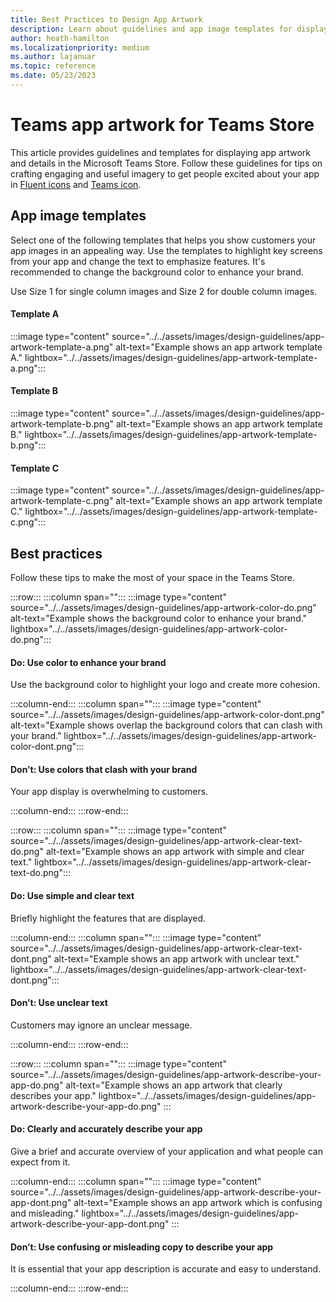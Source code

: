 ```yaml
---
title: Best Practices to Design App Artwork
description: Learn about guidelines and app image templates for displaying the Microsoft Teams app artwork for Teams Store. Learn to use Fluent icons and Teams icon.
author: heath-hamilton
ms.localizationpriority: medium
ms.author: lajanuar
ms.topic: reference
ms.date: 05/23/2023
---
```

# Teams app artwork for Teams Store

This article provides guidelines and templates for displaying app artwork and details in the Microsoft Teams Store. Follow these guidelines for tips on crafting engaging and useful imagery to get people excited about your app in [Fluent icons](https://www.figma.com/community/file/836835755999342788) and [Teams icon](https://react.fluentui.dev/?path=/docs/concepts-developer-icons-icons--page).

## App image templates

Select one of the following templates that helps you show customers your app images in an appealing way. Use the templates to highlight key screens from your app and change the text to emphasize features. It's recommended to change the background color to enhance your brand.

Use Size 1 for single column images and Size 2 for double column images.

#### Template A

:::image type="content" source="../../assets/images/design-guidelines/app-artwork-template-a.png" alt-text="Example shows an app artwork template A." lightbox="../../assets/images/design-guidelines/app-artwork-template-a.png":::

#### Template B

:::image type="content" source="../../assets/images/design-guidelines/app-artwork-template-b.png" alt-text="Example shows an app artwork template B." lightbox="../../assets/images/design-guidelines/app-artwork-template-b.png":::

#### Template C

:::image type="content" source="../../assets/images/design-guidelines/app-artwork-template-c.png" alt-text="Example shows an app artwork template C." lightbox="../../assets/images/design-guidelines/app-artwork-template-c.png":::

## Best practices

Follow these tips to make the most of your space in the Teams Store.

:::row:::
   :::column span="":::
:::image type="content" source="../../assets/images/design-guidelines/app-artwork-color-do.png" alt-text="Example shows the background color to enhance your brand." lightbox="../../assets/images/design-guidelines/app-artwork-color-do.png":::

#### Do: Use color to enhance your brand

Use the background color to highlight your logo and create more cohesion.

   :::column-end:::
   :::column span="":::
:::image type="content" source="../../assets/images/design-guidelines/app-artwork-color-dont.png" alt-text="Example shows overlap the background colors that can clash with your brand." lightbox="../../assets/images/design-guidelines/app-artwork-color-dont.png":::

#### Don’t: Use colors that clash with your brand

Your app display is overwhelming to customers.

   :::column-end:::
:::row-end:::

:::row:::
   :::column span="":::
:::image type="content" source="../../assets/images/design-guidelines/app-artwork-clear-text-do.png" alt-text="Example shows an app artwork with simple and clear text." lightbox="../../assets/images/design-guidelines/app-artwork-clear-text-do.png":::

#### Do: Use simple and clear text

Briefly highlight the features that are displayed.

   :::column-end:::
   :::column span="":::
:::image type="content" source="../../assets/images/design-guidelines/app-artwork-clear-text-dont.png" alt-text="Example shows an app artwork with unclear text." lightbox="../../assets/images/design-guidelines/app-artwork-clear-text-dont.png":::

#### Don’t: Use unclear text

Customers may ignore an unclear message.

   :::column-end:::
:::row-end:::

:::row:::
   :::column span="":::
:::image type="content" source="../../assets/images/design-guidelines/app-artwork-describe-your-app-do.png" alt-text="Example shows an app artwork that clearly describes your app." lightbox="../../assets/images/design-guidelines/app-artwork-describe-your-app-do.png" :::

#### Do: Clearly and accurately describe your app

Give a brief and accurate overview of your application and what people can expect from it.

   :::column-end:::
   :::column span="":::
:::image type="content" source="../../assets/images/design-guidelines/app-artwork-describe-your-app-dont.png" alt-text="Example shows an app artwork which is confusing and misleading." lightbox="../../assets/images/design-guidelines/app-artwork-describe-your-app-dont.png" :::

#### Don’t: Use confusing or misleading copy to describe your app

It is essential that your app description is accurate and easy to understand.

   :::column-end:::
:::row-end:::
